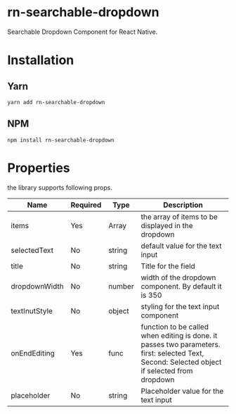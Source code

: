 # rn-searchable-dropdown
Searchable Dropdown Component for React Native.

# Installation
## Yarn
``` yarn add rn-searchable-dropdown ```

## NPM
``` npm install rn-searchable-dropdown ```


# Properties
the library supports following props.

Name | Required | Type | Description
---- | - | --- | ------
items | Yes | Array | the array of items to be displayed in the dropdown
 selectedText | No | string | default value for the text input
  title | No | string | Title for the field
 dropdownWidth | No | number | width of the dropdown component. By default it is 350
  textInutStyle | No | object | styling for the text input component
 onEndEditing | Yes | func | function to be called when editing is done. it passes two parameters. first: selected Text, Second: Selected object if selected from dropdown
 placeholder | No | string | Placeholder value for the text input

  
